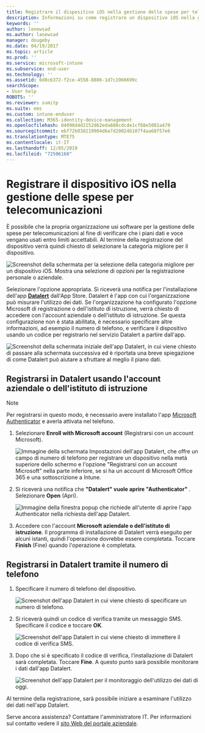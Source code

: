 ```yaml
---
title: Registrare il dispositivo iOS nella gestione delle spese per telecomunicazioni con Intune
description: Informazioni su come registrare un dispositivo iOS nella gestione delle spese per telecomunicazioni.
keywords: ''
author: lenewsad
ms.author: lanewsad
manager: dougeby
ms.date: 04/19/2017
ms.topic: article
ms.prod: ''
ms.service: microsoft-intune
ms.subservice: end-user
ms.technology: ''
ms.assetid: 6d8c6372-f2ce-4558-8886-1d7c1966699c
searchScope:
- User help
ROBOTS: ''
ms.reviewer: sumitp
ms.suite: ems
ms.custom: intune-enduser
ms.collection: M365-identity-device-management
ms.openlocfilehash: 84098d4d2152d62eda888cdcde1cf88e5081a470
ms.sourcegitcommit: ebf72b038219904d6e7d20024b107f4aa68f57e6
ms.translationtype: MTE75
ms.contentlocale: it-IT
ms.lasthandoff: 12/05/2019
ms.locfileid: "72506168"
---
```

# <a name="enroll-your-ios-device-in-telecom-expense-management"></a>Registrare il dispositivo iOS nella gestione delle spese per telecomunicazioni

È possibile che la propria organizzazione usi software per la gestione delle spese per telecomunicazioni al fine di verificare che i piani dati e voce vengano usati entro limiti accettabili. Al termine della registrazione del dispositivo verrà quindi chiesto di selezionare la categoria migliore per il dispositivo.

  ![Screenshot della schermata per la selezione della categoria migliore per un dispositivo iOS. Mostra una selezione di opzioni per la registrazione personale o aziendale.](./media/ios-enroll-10-tem-select-best-category.png)

Selezionare l'opzione appropriata. Si riceverà una notifica per l'installazione dell'app [__Datalert__](https://itunes.apple.com/app/datalert/id771029268?mt=8) dall'App Store. Datalert è l'app con cui l'organizzazione può misurare l'utilizzo dei dati. Se l'organizzazione ha configurato l'opzione Microsoft di registrazione o dell'istituto di istruzione, verrà chiesto di accedere con l'account aziendale o dell'istituto di istruzione. Se questa configurazione non è stata abilitata, è necessario specificare altre informazioni, ad esempio il numero di telefono, e verificare il dispositivo usando un codice per registrarlo nel servizio Datalert a partire dall'app.

  ![Screenshot della schermata iniziale dell'app Datalert, in cui viene chiesto di passare alla schermata successiva ed è riportata una breve spiegazione di come Datalert può aiutare a sfruttare al meglio il piano dati.](./media/ios-enroll-11-tem-datalert-setup.png)

## <a name="enroll-into-datalert-using-your-microsoft-work-or-school-account"></a>Registrarsi in Datalert usando l'account aziendale o dell'istituto di istruzione

> [!NOTE]
> Per registrarsi in questo modo, è necessario avere installato l'app [Microsoft Authenticator](https://docs.microsoft.com/azure/multi-factor-authentication/end-user/microsoft-authenticator-app-how-to) e averla attivata nel telefono.

1. Selezionare __Enroll with Microsoft account__ (Registrarsi con un account Microsoft).

   ![Immagine della schermata Impostazioni dell'app Datalert, che offre un campo di numero di telefono per registrare un dispositivo nella metà superiore dello schermo e l'opzione "Registrarsi con un account Microsoft" nella parte inferiore, se si ha un account di Microsoft Office 365 e una sottoscrizione a Intune.](./media/ios-enroll-11a-tem-datalert-enroll-msft-account.png)

2. Si riceverà una notifica che __"Datalert" vuole aprire "Authenticator"__ . Selezionare __Open__ (Apri).

   ![Immagine della finestra popup che richiede all'utente di aprire l'app Authenticator nella richiesta dell'app Datalert.](./media/ios-enroll-11b-tem-datalert-open-authenticator.png)

3. Accedere con l'account __Microsoft aziendale o dell'istituto di istruzione__. Il programma di installazione di Datalert verrà eseguito per alcuni istanti, quindi l'operazione dovrebbe essere completata. Toccare __Finish__ (Fine) quando l'operazione è completata.

## <a name="enroll-into-datalert-using-your-phone-number"></a>Registrarsi in Datalert tramite il numero di telefono

1. Specificare il numero di telefono del dispositivo.

   ![Screenshot dell'app Datalert in cui viene chiesto di specificare un numero di telefono.](./media/ios-enroll-12-tem-datalert-phone-number.png)

2. Si riceverà quindi un codice di verifica tramite un messaggio SMS. Specificare il codice e toccare __OK__.

   ![Screenshot dell'app Datalert in cui viene chiesto di immettere il codice di verifica SMS.](./media/ios-enroll-13-tem-datalert-sms.png)

3. Dopo che si è specificato il codice di verifica, l'installazione di Datalert sarà completata. Toccare __Fine__. A questo punto sarà possibile monitorare i dati dall'app Datalert.

   ![Screenshot dell'app Datalert per il monitoraggio dell'utilizzo dei dati di oggi.](./media/ios-enroll-14-tem-datalert-monitoring-active.png)

Al termine della registrazione, sarà possibile iniziare a esaminare l'utilizzo dei dati nell'app Datalert.

Serve ancora assistenza? Contattare l'amministratore IT. Per informazioni sul contatto vedere il [sito Web del portale aziendale](https://go.microsoft.com/fwlink/?linkid=2010980).
